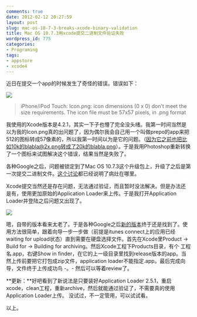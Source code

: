 ```yaml
---
comments: true
date: 2012-02-12 20:27:59
layout: post
slug: mac-os-10-7-3-breaks-xcode-binary-validation
title: Mac OS 10.7.3用xcode提交二进制文件验证失败
wordpress_id: 775
categories:
- Programing
tags:
- appstore
- xcode4
---
```


近日在提交一个app的时候发生了奇怪的错误。错误如下：




[![](/wp-content/uploads/icon-dimensions-dont-meet-the-size-requirements.png)](/mac-os-10-7-3-breaks-xcode-binary-validation/icon-dimensions-dont-meet-the-size-requirements/)




>

>
> iPhone/iPod Touch: Icon.png: icon dimensions (0 x 0) don't meet the size requirements. The icon file must be 57x57 pixels, in .png format
>
>





我使用的Xcode版本是4.2.1，其实一下子也懵了完全没头绪。我第一时间当然是以为我的Icon.png真的出问题了，因为偶尔我会自己用一个叫做prepo的app来把512的图标转成57像素的，所以我第一时间以为是它的问题。（因为它之前也把比如10k的blabla@2x.png转成了20k的blabla.png）。于是我用Photoshop重新转换了一个图标来试图解决这个错误，结果当然是失败了。




各种Google之后，问题被锁定到了Mac OS 10.7.3这个升级包上，升级了之后是第一次提交二进制文件。[这个讨论](https://devforums.apple.com/message/611733)都已经说明了病灶在哪里。




Xcode提交当然还是存在问题，无法通过验证，而且暂时没法解决。但是办法还是有，使用更加原始的Application Loader来上传。于是我打开Application Loader并登陆之后问题又出现了。




[![](/wp-content/uploads/Screen-Shot-2012-02-10-at-12.16.13-PM.png)](/mac-os-10-7-3-breaks-xcode-binary-validation/screen-shot-2012-02-10-at-12-16-13-pm/)




嗯，自带的版本看来太老了。于是各种Google之后[新的版本](https://itunesconnect.apple.com/apploader/ApplicationLoader_2.5.1.dmg)终于还是找到了。使用方法很简单，跟着向导一步一步做（前提是itunes connect上的应用已经waiting for upload状态）直到需要在硬盘选择文件。首先在Xcode里Product -> Build for -> Building for archiving。然后Xcode工程下Products目录，有个 工程名.app，右键Show in finder，在它的上一级目录里找到release版本的app。当然上传前要把它打包成zip文件，application loader不能指定.app。最后完成向导，文件终于上传成功鸟 -。- 然后可以等着review了。




**更新：**好吧看到了新说法是只要装好Application Loader 2.5.1，重启xcode，clean工程，重新archive，然后就能通过验证了，不需要真的使用Application Loader上传。 没试过，不一定管用，可以试试看。




以上。




